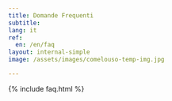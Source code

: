 ```yaml
---
title: Domande Frequenti
subtitle:
lang: it
ref:
  en: /en/faq
layout: internal-simple
image: /assets/images/comelouso-temp-img.jpg

---
```


{% include faq.html %}

